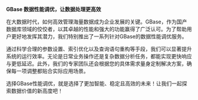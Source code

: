 **GBase 数据性能调优，让数据处理更高效**

在大数据时代，如何高效管理海量数据成为企业发展的关键。GBase，作为国产数据库领域的佼佼者，以其卓越的性能和强大的功能赢得了广泛认可。为了帮助用户更好地发挥其潜力，我们特别推出了一系列针对GBase的数据性能调优服务。

通过科学合理的参数设置、索引优化以及查询语句重构等手段，我们可以显著提升系统的运行效率。无论是日常业务操作还是复杂数据分析任务，都能实现更快响应与更低延迟。此外，我们的专家团队还会根据您的具体需求量身定制解决方案，确保每一项调整都贴合实际应用场景。

选择GBase性能调优，就是选择了更加智能、稳定且高效的未来！让我们一起探索数据价值的新高度吧！